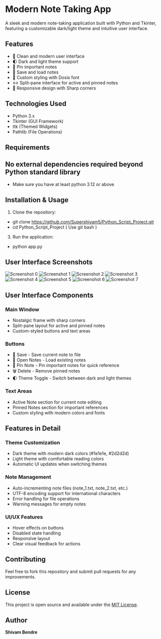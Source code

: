
# Modern Note Taking App

A sleek and modern note-taking application built with Python and Tkinter, featuring a customizable dark/light theme and intuitive user interface.

## Features

- 📝 Clean and modern user interface
- 🌓 Dark and light theme support
- 📌 Pin important notes
- 💾 Save and load notes
- 🎨 Custom styling with Dosis font
- ↔️ Split-pane interface for active and pinned notes
- 🎯 Responsive design with Sharp corners

## Technologies Used

- Python 3.x
- Tkinter (GUI Framework)
- ttk (Themed Widgets)
- Pathlib (File Operations)

## Requirements
## No external dependencies required beyond Python standard library
- Make sure you have at least python 3.12 or above

## Installation & Usage

1. Clone the repository:
- git clone https://github.com/Supershivam5/Python_Script_Project.git
- cd Python_Script_Project ( Use git bash )

3. Run the application:
- python app.py

## User Interface Screenshots

![Screenshot 0](Screenshots/screenshot_0.png) ![Screenshot 1](Screenshots/screenshot_1.png) ![Screenshot 2](Screenshots/screenshot_2.png) ![Screenshot 3](Screenshots/screenshot_3.png) ![Screenshot 4](Screenshots/screenshot_4.png) ![Screenshot 5](Screenshots/screenshot_5.png) ![Screenshot 6](Screenshots/screenshot_6.png) ![Screenshot 7](Screenshots/screenshot_7.png)

## User Interface Components

### Main Window
- Nostalgic frame with sharp corners
- Split-pane layout for active and pinned notes
- Custom-styled buttons and text areas

### Buttons
- 💾 Save - Save current note to file
- 📂 Open Notes - Load existing notes
- 📌 Pin Note - Pin important notes for quick reference
- 🗑️ Delete - Remove pinned notes
- 🌓 Theme Toggle - Switch between dark and light themes

### Text Areas
- Active Note section for current note editing
- Pinned Notes section for important references
- Custom styling with modern colors and fonts

## Features in Detail

### Theme Customization
- Dark theme with modern dark colors (#1e1e1e, #2d2d2d)
- Light theme with comfortable reading colors
- Automatic UI updates when switching themes

### Note Management
- Auto-incrementing note files (note_1.txt, note_2.txt, etc.)
- UTF-8 encoding support for international characters
- Error handling for file operations
- Warning messages for empty notes

### UI/UX Features
- Hover effects on buttons
- Disabled state handling
- Responsive layout
- Clear visual feedback for actions

## Contributing

Feel free to fork this repository and submit pull requests for any improvements.

## License

This project is open source and available under the [MIT License](LICENSE).

## Author
**Shivam Bendre**

